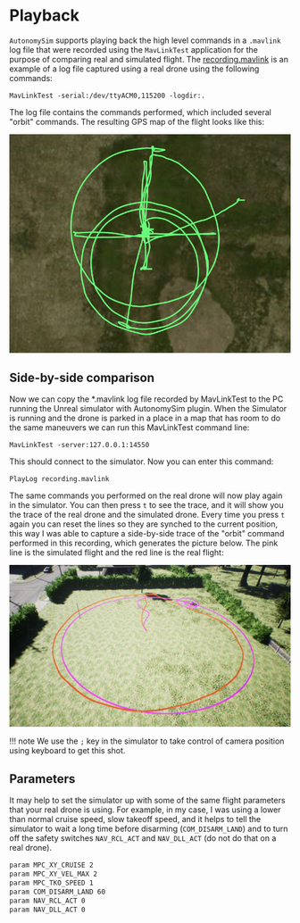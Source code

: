 # Playback

`AutonomySim` supports playing back the high level commands in a `.mavlink` log file that were recorded using the `MavLinkTest` application for the purpose of comparing real and simulated flight. The [recording.mavlink](logs/recording.mavlink) is an example of a log file captured using a real drone using the following commands:

```shell
MavLinkTest -serial:/dev/ttyACM0,115200 -logdir:. 
```

The log file contains the commands performed, which included several "orbit" commands. The resulting GPS map of the flight looks like this:

![real flight](images/RealFlight.png)

## Side-by-side comparison

Now we can copy the *.mavlink log file recorded by MavLinkTest to the PC running the Unreal simulator with AutonomySim plugin. When the Simulator is running and the drone is parked in a place in a map that has room to do the same maneuvers we can run this MavLinkTest command line:

```shell
MavLinkTest -server:127.0.0.1:14550
```

This should connect to the simulator. Now you can enter this command:

```shell
PlayLog recording.mavlink
```

The same commands you performed on the real drone will now play again in the simulator. You can then press `t` to see the trace, and it will show you the trace of the real drone and the simulated drone. Every time you press `t` again you can reset the lines so they are synched to the current position, this way I was able to capture a side-by-side trace of the "orbit" command performed in this recording, which generates the picture below.  The pink line is the simulated flight and the red line is the real flight:

![playback](images/Playback.png)

!!! note
    We use the `;` key in the simulator to take control of camera position using keyboard to get this shot.

## Parameters

It may help to set the simulator up with some of the same flight parameters that your real drone is using. For example, in my case, I was using a lower than normal cruise speed, slow takeoff speed, and it helps to tell the simulator to wait a long time before disarming (`COM_DISARM_LAND`) and to turn off the safety switches `NAV_RCL_ACT` and `NAV_DLL_ACT` (do not do that on a real drone).

```shell
param MPC_XY_CRUISE 2
param MPC_XY_VEL_MAX 2
param MPC_TKO_SPEED 1
param COM_DISARM_LAND 60
param NAV_RCL_ACT 0
param NAV_DLL_ACT 0
```
